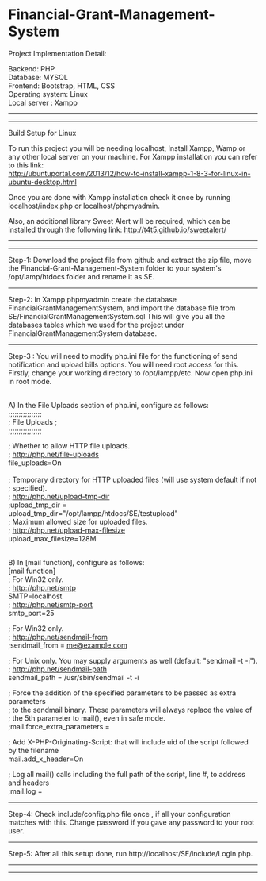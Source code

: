 # Financial-Grant-Management-System

Project Implementation Detail:

Backend: PHP <br>
Database: MYSQL <br>
Frontend: Bootstrap, HTML, CSS <br>
Operating system: Linux <br>
Local server : Xampp <br>
_________________________________________________________________________________________
_________________________________________________________________________________________

Build Setup for Linux

To run this project you will be needing localhost, Install Xampp, Wamp or any other local server on your machine.
For Xampp installation you can refer to this link: <br> http://ubuntuportal.com/2013/12/how-to-install-xampp-1-8-3-for-linux-in-ubuntu-desktop.html

Once you are done with Xampp installation check it once by running localhost/index.php or localhost/phpmyadmin.

Also, an additional library Sweet Alert will be required, which can be installed through the following link:
http://t4t5.github.io/sweetalert/
_________________________________________________________________________________________
_________________________________________________________________________________________

Step-1: Download the project file from github and extract the zip file, move the Financial-Grant-Management-System folder to your system's /opt/lamp/htdocs folder and rename it as SE.
_________________________________________________________________________________________

Step-2: In Xampp phpmyadmin create the database FinancialGrantManagementSystem, and import the database file from SE/FinancialGrantManagementSystem.sql
This will give you all the databases tables which we used for the project under FinancialGrantManagementSystem database.
_________________________________________________________________________________________

Step-3 : You will need to modify php.ini file for the functioning of send notification and upload bills options. You will need root access for this. Firstly, change your working directory to /opt/lampp/etc. Now open php.ini in root mode. <br> <br>

A) In the File Uploads section of php.ini, configure as follows: <br>
;;;;;;;;;;;;;;;; <br>
; File Uploads ; <br>
;;;;;;;;;;;;;;;; <br>

; Whether to allow HTTP file uploads. <br>
; http://php.net/file-uploads <br>
file_uploads=On <br>
<br>
; Temporary directory for HTTP uploaded files (will use system default if not <br>
; specified). <br>
; http://php.net/upload-tmp-dir <br>
;upload_tmp_dir = <br>
upload_tmp_dir="/opt/lampp/htdocs/SE/testupload" <br>
; Maximum allowed size for uploaded files. <br>
; http://php.net/upload-max-filesize <br>
upload_max_filesize=128M <br> <br>

B) In [mail function], configure as follows: <br>
[mail function] <br>
; For Win32 only. <br>
; http://php.net/smtp <br>
SMTP=localhost <br>
; http://php.net/smtp-port <br>
smtp_port=25 <br>

; For Win32 only. <br>
; http://php.net/sendmail-from <br>
;sendmail_from = me@example.com <br>

; For Unix only.  You may supply arguments as well (default: "sendmail -t -i"). <br>
; http://php.net/sendmail-path <br>
sendmail_path =  /usr/sbin/sendmail -t -i <br>

; Force the addition of the specified parameters to be passed as extra parameters <br>
; to the sendmail binary. These parameters will always replace the value of <br>
; the 5th parameter to mail(), even in safe mode. <br>
;mail.force_extra_parameters = <br>

; Add X-PHP-Originating-Script: that will include uid of the script followed by the filename <br>
mail.add_x_header=On <br>

; Log all mail() calls including the full path of the script, line #, to address and headers <br>
;mail.log = <br>
_________________________________________________________________________________________

Step-4: Check include/config.php file once , if all your configuration matches with this. Change password if you gave any password to your root user.
_________________________________________________________________________________________

Step-5: After all this setup done, run http://localhost/SE/include/Login.php.
_________________________________________________________________________________________
_________________________________________________________________________________________
